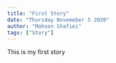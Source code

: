 ```yaml
---
title: "First Story"
date: "Thursday Novemeber 5 2020"
author: "Mohsen Shafiei"
tags: ["Story"]
---
```


This is my first story